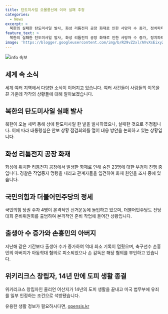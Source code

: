 ```yaml
---
title: 탄도미사일 오물풍선에 이어 실패 추정
categories:
  - News
excerpt: >
  북한의 실패한 탄도미사일 발사, 화성 리튬전지 공장 화재로 인한 사망자 수 증가, 정치파티의 선거운동 및 대전제 준비, 출생아 수의 증가 및 손흥민의 아버지에 대한 아동학대 혐의, 위키리크스의 줄리언 어산지의 도피 생활 종료 등 다양한 이슈들이 뉴스를 채우고 있습니다. 현재의 사건과 문제들이 전반적으로 다양하고 중요성을 지니고 있어, 사람들의 이목을 끄는 기사 작성이 중요합니다.
feature_text: >
  북한의 실패한 탄도미사일 발사, 화성 리튬전지 공장 화재로 인한 사망자 수 증가, 정치파티의 선거운동 및 대전제 준비, 출생아 수의 증가 및 손흥민의 아버지에 대한 아동학대 혐의, 위키리크스의 줄리언 어산지의 도피 생활 종료 등 다양한 이슈들이 뉴스를 채우고 있습니다. 현재의 사건과 문제들이 전반적으로 다양하고 중요성을 지니고 있어, 사람들의 이목을 끄는 기사 작성이 중요합니다.
image: 'https://blogger.googleusercontent.com/img/b/R29vZ2xl/AVvXsEixyZcFfHzMRdzZMjFBmAUKJYCLCGyLL1o632UiGVXcaFdKo_bkvkuCioo0uUKlGfBVcT3P84aROyZIXSBEx3Aw5nCQ3pTgDom1WDC4m8eifvWiAmWEEVb4x6G_l8C0QH225ldMjyaFvpxGEBGNO37VmDTDMHGhJPq73UglMfDca1-0aw/s1600/blogspot.png'
---
```


<p><img src="https://blogger.googleusercontent.com/img/b/R29vZ2xl/AVvXsEixyZcFfHzMRdzZMjFBmAUKJYCLCGyLL1o632UiGVXcaFdKo_bkvkuCioo0uUKlGfBVcT3P84aROyZIXSBEx3Aw5nCQ3pTgDom1WDC4m8eifvWiAmWEEVb4x6G_l8C0QH225ldMjyaFvpxGEBGNO37VmDTDMHGhJPq73UglMfDca1-0aw/s1600/blogspot.png" alt="info 속보" /></p>

<h2 data-ke-size="size26">세계 속 소식</h2>

<p data-ke-size="size16">세계 여러 지역에서 다양한 소식이 이어지고 있습니다. 여러 사건들이 사람들의 이목을 끈 가운데 각각의 상황들에 대해 알아보겠습니다.</p>

<h2>북한의 탄도미사일 실패 발사</h2>

<p data-ke-size="size16">북한이 오늘 새벽 동해 상에 탄도미사일 한 발을 발사하였으나, 실패한 것으로 추정됩니다. 이에 따라 대통령실은 안보 상황 점검회의를 열어 대응 방안을 논의하고 있는 상황입니다.</p>

<h2>화성 리튬전지 공장 화재</h2>

<p data-ke-size="size16">화성에 위치한 리튬전지 공장에서 발생한 화재로 인해 숨진 23명에 대한 부검이 진행 중입니다. 경찰은 작업중지 명령을 내리고 관계자들을 입건하여 화재 원인을 조사 중에 있습니다.</p>

<h2>국민의힘과 더불어민주당의 정세</h2>

<p data-ke-size="size16">국민의힘 당권 주자 4명이 본격적인 선거운동에 돌입하고 있으며, 더불어민주당도 전당대회 준비위원회를 출범하여 본격적인 준비 작업에 들어간 상황입니다.</p>

<h2>출생아 수 증가와 손흥민의 아버지</h2>

<p data-ke-size="size16">지난해 같은 기간보다 출생아 수가 증가하여 역대 최소 기록이 멈췄으며, 축구선수 손흥민의 아버지가 아동학대 혐의로 피소되었으나 손 감독은 해당 혐의를 부인하고 있습니다.</p>

<h2>위키리크스 창립자, 14년 만에 도피 생활 종결</h2>

<p data-ke-size="size16">위키리크스 창립자인 줄리언 어산지가 14년의 도피 생활을 끝내고 미국 법무부에 유죄를 일부 인정하는 조건으로 석방됐습니다.</p>
유용한 생활 정보가 필요하시다면, <a href="https://opensis.kr" rel="dofollow">opensis.kr</a>


